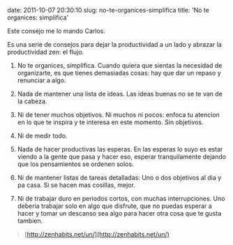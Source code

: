 date: 2011-10-07 20:30:10
slug: no-te-organices-simplifica
title: 'No te organices: simplifica'

    

Este consejo me lo mando Carlos.

Es una serie de consejos para dejar la productividad a un lado y abrazar la productividad zen: el flujo.

  1. No te organices, simplifica. Cuando quiera que sientas la necesidad de organizarte, es que tienes demasiadas cosas: hay que dar un repaso y renunciar a algo.

  2. Nada de mantener una lista de ideas. Las ideas buenas no se te van de la cabeza.

  3. Ni de tener muchos objetivos. Ni muchos ni pocos: enfoca tu atencion en lo que te inspira y te interesa en este momento. Sin objetivos.

  4. Ni de medir todo.

  5. Nada de hacer productivas las esperas. En las esperas lo suyo es estar viendo a la gente que pasa y hacer eso, esperar tranquilamente dejando que los pensamientos se ordenen solos.

  6. Ni de mantener listas de tareas detalladas: Uno o dos objetivos al dia y pa casa. Si se hacen mas cosillas, mejor.

  7. Ni de trabajar duro en periodos cortos, con muchas interrupciones. Uno deberia trabajar solo en algo que disfrute, que no puedas esperar a hacer y tomar un descanso sea algo para hacer otra cosa que te gusta tambien.

> [http://zenhabits.net/un/](http://zenhabits.net/un/)

  

